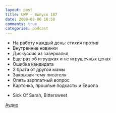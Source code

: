 ```yaml
---
layout: post
title: UWP – Выпуск 187
date: 2008-08-06 16:58
comments: true
categories: podcast
---
```


- На работу каждый день: стихия против
- Внутренние новинки
- Дискуссия из зазеркалья
- Еще раз об игрушках и не игрушечных ценах
- Ошибка кандидата
- 2 брата от другой мамы
- Закрывая тему писателя
- Опять зарплатный вопрос
- Карточка, прошлые подкасты и Европа


* Sick Of Sarah, Bittersweet

[Аудио](https://podcast.umputun.com/media/ump_podcast187.mp3)
<audio src="https://podcast.umputun.com/media/ump_podcast187.mp3" preload="none">